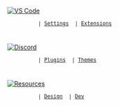 <p>
  <a href="https://github.com/Calatop/Stash/tree/main/.vscode" target="_blank">
    <img align="center" src="https://user-images.githubusercontent.com/47408756/161364334-e9df1360-b379-457b-808a-bfd5e13ba598.png" alt="VS Code" />
  </a>
  
</p>

<sub><samp>&nbsp;&nbsp;&nbsp;&nbsp;&nbsp;&nbsp;&nbsp;&nbsp;&nbsp; | <a href="https://github.com/Calatop/Stash/blob/main/.vscode/settings.json">Settings</a>
&nbsp;| <a href="https://github.com/Calatop/Stash/blob/main/.vscode/extension.json">Extensions</a>


#

<p>
  <a href="https://github.com/Calatop/Stash/tree/main/Discord" target="_blank">
    <img align="center" src="https://user-images.githubusercontent.com/47408756/161363852-7d07a9a5-82eb-4219-8bbd-d2b92605a022.png" alt="Discord" />
  </a>
</p>

<sub><samp>&nbsp;&nbsp;&nbsp;&nbsp;&nbsp;&nbsp;&nbsp;&nbsp;&nbsp; | <a href="https://github.com/Calatop/Stash/tree/main/Discord/plugins">Plugins</a>
&nbsp;| <a href="https://github.com/Calatop/Stash/tree/main/Discord/themes">Themes</a>
  
#

<p>
  <a href="https://github.com/Calatop/Resources/wiki" target="_blank">
    <img align="center" src="https://user-images.githubusercontent.com/47408756/161363755-3b8744ee-f739-4bb7-99b6-b0528f91dc3f.png" alt="Resources" />
  </a>
</p>

<sub><samp>&nbsp;&nbsp;&nbsp;&nbsp;&nbsp;&nbsp;&nbsp;&nbsp;&nbsp; | <a href="https://github.com/Calatop/Stash/wiki/Design-Resources">Design</a>
&nbsp;| <a href="https://github.com/Calatop/Stash/wiki/Dev-Resources">Dev</a>

